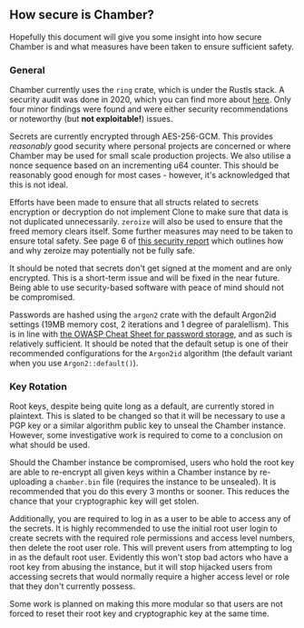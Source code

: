 ## How secure is Chamber?
Hopefully this document will give you some insight into how secure Chamber is and what measures have been taken to ensure sufficient safety.

### General
Chamber currently uses the `ring` crate, which is under the Rustls stack. A security audit was done in 2020, which you can find more about [here](https://github.com/rustls/rustls/blob/main/audit/TLS-01-report.pdf). Only four minor findings were found and were either security recommendations or noteworthy (but **not exploitable!**) issues.

Secrets are currently encrypted through AES-256-GCM. This provides *reasonably* good security where personal projects are concerned or where Chamber may be used for small scale production projects. We also utilise a nonce sequence based on an incrementing u64 counter. This should be reasonably good enough for most cases - however, it's acknowledged that this is not ideal.

Efforts have been made to ensure that all structs related to secrets encryption or decryption do not implement Clone to make sure that data is not duplicated unnecessarily. `zeroize` will also be used to ensure that the freed memory clears itself. Some further measures may need to be taken to ensure total safety. See page 6 of [this security report](https://cure53.de/pentest-report_rust-libs_2022.pdf) which outlines how and why zeroize may potentially not be fully safe. 

It should be noted that secrets don't get signed at the moment and are only encrypted. This is a short-term issue and will be fixed in the near future. Being able to use security-based software with peace of mind should not be compromised. 

Passwords are hashed using the `argon2` crate with the default Argon2id settings (19MB memory cost, 2 iterations and 1 degree of paralellism). This is in line with [the OWASP Cheat Sheet for password storage,](https://cheatsheetseries.owasp.org/cheatsheets/Password_Storage_Cheat_Sheet.html) and as such is relatively sufficient. It should be noted that the default setup is one of their recommended configurations for the `Argon2id` algorithm (the default variant when you use `Argon2::default()`). 

### Key Rotation
Root keys, despite being quite long as a default, are currently stored in plaintext. This is slated to be changed so that it will be necessary to use a PGP key or a similar algorithm public key to unseal the Chamber instance. However, some investigative work is required to come to a conclusion on what should be used.

Should the Chamber instance be compromised, users who hold the root key are able to re-encrypt all given keys within a Chamber instance by re-uploading a `chamber.bin` file (requires the instance to be unsealed). It is recommended that you do this every 3 months or sooner. This reduces the chance that your cryptographic key will get stolen.

Additionally, you are required to log in as a user to be able to access any of the secrets. It is highly recommended to use the initial root user login to create secrets with the required role permissions and access level numbers, then delete the root user role. This will prevent users from attempting to log in as the default root user. Evidently this won't stop bad actors who have a root key from abusing the instance, but it will stop hijacked users from accessing secrets that would normally require a higher access level or role that they don't currently possess. 

Some work is planned on making this more modular so that users are not forced to reset their root key and cryptographic key at the same time.
